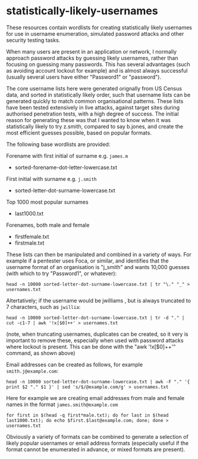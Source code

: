 # statistically-likely-usernames
These resources contain wordlists for creating statistically likely usernames for use in username enumeration, simulated password attacks and other security testing tasks.

When many users are present in an application or network, I normally approach password attacks by guessing likely usernames, rather than focusing on guessing many passwords. This has several advantages (such as avoiding account lockout for example) and is almost always successful (usually several users have either "Password1" or "password").

The core username lists here were generated orignally from US Census data, and sorted in statistically likely order, such that username lists can be generated quickly to match common organisational patterns. These lists have been tested extensively in live attacks, against target sites during authorised penetration tests, with a high degree of success. The initial reason for generating these was that I wanted to know when it was statistically likely to try z.smith, compared to say b.jones, and create the most efficient guesses possible, based on popular formats.

The following base wordlists are provided:

Forename with first initial of surname e.g. `james.m`
 - sorted-forename-dot-letter-lowercase.txt

First initial with surname e.g. `j.smith`
 - sorted-letter-dot-surname-lowercase.txt

Top 1000 most popular surnames
 - last1000.txt

Forenames, both male and female
 - firstfemale.txt
 - firstmale.txt

These lists can then be manipulated and combined in a variety of ways. For example if a pentester uses Foca, or similar, and identifies that the username format of an organisation is "j_smith" and wants 10,000 guesses (with which to try "Password1", or whatever):

`head -n 10000 sorted-letter-dot-surname-lowercase.txt | tr "\." "_" > usernames.txt`

Altertatively; if the username would be jwilliams , but is always truncated to 7 characters, such as `jwillia`:

`head -n 10000 sorted-letter-dot-surname-lowercase.txt | tr -d "." | cut -c1-7 | awk '!x[$0]++' > usernames.txt`

(note, when truncating usernames, duplicates can be created, so it very is important to remove these, especially when used with password attacks where lockout is present. This can be done with the "awk '!x[$0]++'" command, as shown above)

Email addresses can be created as follows, for example `smith.j@example.com`:

`head -n 10000 sorted-letter-dot-surname-lowercase.txt | awk -F "." '{ print $2 "." $1 }' | sed 's/$/@example.com/g' > usernames.txt`

Here for example we are creating email addresses from male and female names in the format `james.smith@example.com`

`for first in $(head -q first*male.txt); do for last in $(head last1000.txt); do echo $first.$last@example.com; done; done > usernames.txt`

Obviously a variety of formats can be combined to generate a selection of likely popular usernames or email address formats (especially useful if the format cannot be enumerated in advance, or mixed formats are present).



